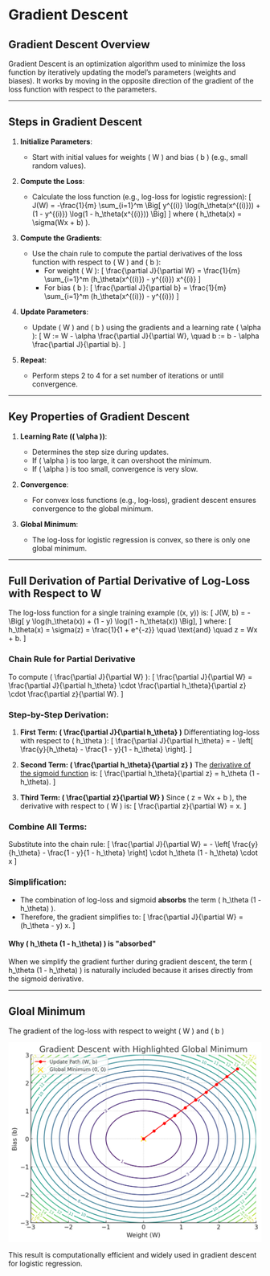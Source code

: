 # Gradient Descent

## Gradient Descent Overview

Gradient Descent is an optimization algorithm used to minimize the loss function by iteratively updating the model’s parameters (weights and biases). It works by moving in the opposite direction of the gradient of the loss function with respect to the parameters.

---

## Steps in Gradient Descent

1. **Initialize Parameters**:
   - Start with initial values for weights \( W \) and bias \( b \) (e.g., small random values).

2. **Compute the Loss**:
   - Calculate the loss function (e.g., log-loss for logistic regression):
     \[
     J(W) = -\frac{1}{m} \sum_{i=1}^m \Big[ y^{(i)} \log(h_\theta(x^{(i)})) + (1 - y^{(i)}) \log(1 - h_\theta(x^{(i)})) \Big]
     \]
     where \( h_\theta(x) = \sigma(Wx + b) \).

3. **Compute the Gradients**:
   - Use the chain rule to compute the partial derivatives of the loss function with respect to \( W \) and \( b \):
     - For weight \( W \):
       \[
       \frac{\partial J}{\partial W} = \frac{1}{m} \sum_{i=1}^m (h_\theta(x^{(i)}) - y^{(i)}) x^{(i)}
       \]
     - For bias \( b \):
       \[
       \frac{\partial J}{\partial b} = \frac{1}{m} \sum_{i=1}^m (h_\theta(x^{(i)}) - y^{(i)})
       \]

4. **Update Parameters**:
   - Update \( W \) and \( b \) using the gradients and a learning rate \( \alpha \):
     \[
     W := W - \alpha \frac{\partial J}{\partial W}, \quad b := b - \alpha \frac{\partial J}{\partial b}.
     \]

5. **Repeat**:
   - Perform steps 2 to 4 for a set number of iterations or until convergence.

---

## Key Properties of Gradient Descent

1. **Learning Rate (\( \alpha \))**:
   - Determines the step size during updates.
   - If \( \alpha \) is too large, it can overshoot the minimum.
   - If \( \alpha \) is too small, convergence is very slow.

2. **Convergence**:
   - For convex loss functions (e.g., log-loss), gradient descent ensures convergence to the global minimum.

3. **Global Minimum**:
   - The log-loss for logistic regression is convex, so there is only one global minimum.

---

## Full Derivation of Partial Derivative of Log-Loss with Respect to W

The log-loss function for a single training example \((x, y)\) is:
\[
J(W, b) = - \Big[ y \log(h_\theta(x)) + (1 - y) \log(1 - h_\theta(x)) \Big],
\]
where:
\[
 h_\theta(x) = \sigma(z) = \frac{1}{1 + e^{-z}} \quad \text{and} \quad z = Wx + b.
\]

### Chain Rule for Partial Derivative
To compute \( \frac{\partial J}{\partial W} \):
\[
\frac{\partial J}{\partial W} = \frac{\partial J}{\partial h_\theta} \cdot \frac{\partial h_\theta}{\partial z} \cdot \frac{\partial z}{\partial W}.
\]

### Step-by-Step Derivation:

1. **First Term: \( \frac{\partial J}{\partial h_\theta} \)**
   Differentiating log-loss with respect to \( h_\theta \):
   \[
   \frac{\partial J}{\partial h_\theta} = - \left[ \frac{y}{h_\theta} - \frac{1 - y}{1 - h_\theta} \right].
   \]


2. **Second Term: \( \frac{\partial h_\theta}{\partial z} \)**
   The [derivative of the sigmoid function](https://math.stackexchange.com/questions/78575/derivative-of-sigmoid-function-sigma-x-frac11e-x) is:
   \[
   \frac{\partial h_\theta}{\partial z} = h_\theta (1 - h_\theta).
   \]

3. **Third Term: \( \frac{\partial z}{\partial W} \)**
   Since \( z = Wx + b \), the derivative with respect to \( W \) is:
   \[
   \frac{\partial z}{\partial W} = x.
   \]

### Combine All Terms:
Substitute into the chain rule:
\[
\frac{\partial J}{\partial W} = - \left[ \frac{y}{h_\theta} - \frac{1 - y}{1 - h_\theta} \right] \cdot h_\theta (1 - h_\theta) \cdot x
\]

### Simplification:
- The combination of log-loss and sigmoid **absorbs** the term \( h_\theta (1 - h_\theta) \).
- Therefore, the gradient simplifies to:
\[
\frac{\partial J}{\partial W} = (h_\theta - y) x.
\]

#### Why \( h_\theta (1 - h_\theta) \) is "absorbed"
When we simplify the gradient further during gradient descent, the term 
\( h_\theta (1 - h_\theta) \) is naturally included because it arises directly from the sigmoid derivative.


---

## Gloal Minimum
The gradient of the log-loss with respect to weight \( W \) and \( b \) 

<img src="./gradient-descent.png" alt="Function Plot" width="700" />

This result is computationally efficient and widely used in gradient descent for logistic regression.
